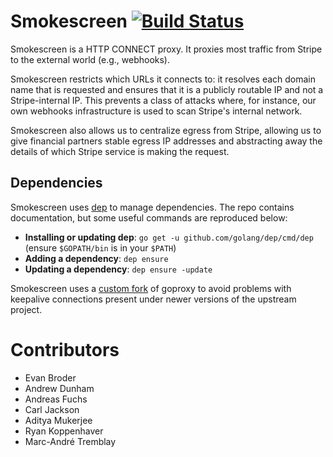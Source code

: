 # Smokescreen [![Build Status](https://travis-ci.org/stripe/smokescreen.svg?branch=master)](https://travis-ci.org/stripe/smokescreen)
Smokescreen is a HTTP CONNECT proxy. It proxies most traffic from Stripe to the
external world (e.g., webhooks).

Smokescreen restricts which URLs it connects to: it resolves each domain name
that is requested and ensures that it is a publicly routable IP and not a
Stripe-internal IP. This prevents a class of attacks where, for instance, our
own webhooks infrastructure is used to scan Stripe's internal network.

Smokescreen also allows us to centralize egress from Stripe, allowing us to give
financial partners stable egress IP addresses and abstracting away the details
of which Stripe service is making the request.

## Dependencies

Smokescreen uses [dep][dep] to manage dependencies.  The
repo contains documentation, but some useful commands are reproduced
below:

- **Installing or updating dep**: `go get -u
    github.com/golang/dep/cmd/dep` (ensure `$GOPATH/bin` is in your
    `$PATH`)
- **Adding a dependency**: `dep ensure`
- **Updating a dependency**: `dep ensure -update`

Smokescreen uses a [custom fork](https://github.com/stripe/goproxy) of goproxy to avoid problems with keepalive connections present under newer versions of the upstream project.

[dep]: https://github.com/golang/dep

# Contributors

 - Evan Broder
 - Andrew Dunham
 - Andreas Fuchs
 - Carl Jackson
 - Aditya Mukerjee
 - Ryan Koppenhaver
 - Marc-André Tremblay
